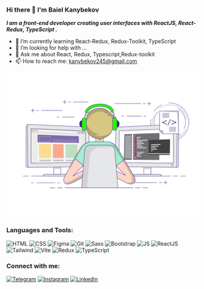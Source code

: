 ### Hi there 👋 I'm Baiel Kanybekov
***I am a front-end developer creating user interfaces with ReactJS, React-Redux, TypeScript .***

- 🌱 I’m currently learning React-Redux, Redux-Toolkit, TypeScript
- 🤔 I’m looking for help with ...
- 💬 Ask me about React, Redux, Typescript,Redux-toolkit
- 📫 How to reach me: kanybekov245@gmail.com

<img  src="assets/coding.gif">

### Languages and Tools:
![HTML](https://img.shields.io/badge/-HTML-090909?style=for-the-badge&logo=HTML5)
![CSS](https://img.shields.io/badge/-CSS3-090909?style=for-the-badge&logo=CSS3&logoColor=1e90ff)
![Figma](https://img.shields.io/badge/-Figma-090909?style=for-the-badge&logo=Figma)
![Git](https://img.shields.io/badge/-Git-090909?style=for-the-badge&logo=Git)
![Sass](https://img.shields.io/badge/-Sass-090909?style=for-the-badge&logo=Sass)
![Bootstrap](https://img.shields.io/badge/-Bootstrap-090909?style=for-the-badge&logo=Bootstrap)
![JS](https://img.shields.io/badge/-JS-090909?style=for-the-badge&logo=JavaScript)
![ReactJS](https://img.shields.io/badge/-ReactJS-090909?style=for-the-badge&logo=React)
![Tailwind](https://img.shields.io/badge/-Tailwind-090909?style=for-the-badge&logo=Tailwindcss)
![Vite](https://img.shields.io/badge/-Vite-090909?style=for-the-badge&logo=Vite)
![Redux](https://img.shields.io/badge/-Redux-090909?style=for-the-badge&logo=Redux)
![TypeScript](https://img.shields.io/badge/-TypeScript-090909?style=for-the-badge&logo=TypeScript)


<h3>Connect with me:</h3>

[![Telegram](https://img.shields.io/badge/-Telegram-090909?style=for-the-badge&logo=Telegram)](https://t.me/KanybekovB)
[![Instagram](https://img.shields.io/badge/-Instagram-090909?style=for-the-badge&logo=Instagram)](https://www.instagram.com/kanybekov_780/)
[![LinkedIn](https://img.shields.io/badge/-LinkedIn-090909?style=for-the-badge&logo=LinkedIn&logoColor=blue)](https://www.linkedin.com/in/каныбеков)





